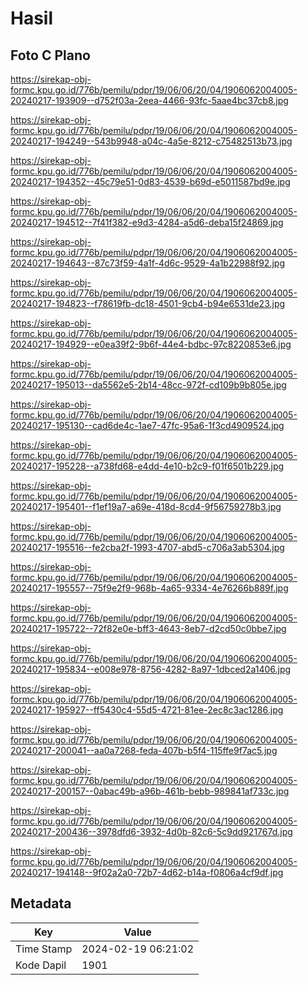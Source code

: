 # Hasil

## Foto C Plano

https://sirekap-obj-formc.kpu.go.id/776b/pemilu/pdpr/19/06/06/20/04/1906062004005-20240217-193909--d752f03a-2eea-4466-93fc-5aae4bc37cb8.jpg

https://sirekap-obj-formc.kpu.go.id/776b/pemilu/pdpr/19/06/06/20/04/1906062004005-20240217-194249--543b9948-a04c-4a5e-8212-c75482513b73.jpg

https://sirekap-obj-formc.kpu.go.id/776b/pemilu/pdpr/19/06/06/20/04/1906062004005-20240217-194352--45c79e51-0d83-4539-b69d-e5011587bd9e.jpg

https://sirekap-obj-formc.kpu.go.id/776b/pemilu/pdpr/19/06/06/20/04/1906062004005-20240217-194512--7f41f382-e9d3-4284-a5d6-deba15f24869.jpg

https://sirekap-obj-formc.kpu.go.id/776b/pemilu/pdpr/19/06/06/20/04/1906062004005-20240217-194643--87c73f59-4a1f-4d6c-9529-4a1b22988f92.jpg

https://sirekap-obj-formc.kpu.go.id/776b/pemilu/pdpr/19/06/06/20/04/1906062004005-20240217-194823--f78619fb-dc18-4501-9cb4-b94e6531de23.jpg

https://sirekap-obj-formc.kpu.go.id/776b/pemilu/pdpr/19/06/06/20/04/1906062004005-20240217-194929--e0ea39f2-9b6f-44e4-bdbc-97c8220853e6.jpg

https://sirekap-obj-formc.kpu.go.id/776b/pemilu/pdpr/19/06/06/20/04/1906062004005-20240217-195013--da5562e5-2b14-48cc-972f-cd109b9b805e.jpg

https://sirekap-obj-formc.kpu.go.id/776b/pemilu/pdpr/19/06/06/20/04/1906062004005-20240217-195130--cad6de4c-1ae7-47fc-95a6-1f3cd4909524.jpg

https://sirekap-obj-formc.kpu.go.id/776b/pemilu/pdpr/19/06/06/20/04/1906062004005-20240217-195228--a738fd68-e4dd-4e10-b2c9-f01f6501b229.jpg

https://sirekap-obj-formc.kpu.go.id/776b/pemilu/pdpr/19/06/06/20/04/1906062004005-20240217-195401--f1ef19a7-a69e-418d-8cd4-9f56759278b3.jpg

https://sirekap-obj-formc.kpu.go.id/776b/pemilu/pdpr/19/06/06/20/04/1906062004005-20240217-195516--fe2cba2f-1993-4707-abd5-c706a3ab5304.jpg

https://sirekap-obj-formc.kpu.go.id/776b/pemilu/pdpr/19/06/06/20/04/1906062004005-20240217-195557--75f9e2f9-968b-4a65-9334-4e76266b889f.jpg

https://sirekap-obj-formc.kpu.go.id/776b/pemilu/pdpr/19/06/06/20/04/1906062004005-20240217-195722--72f82e0e-bff3-4643-8eb7-d2cd50c0bbe7.jpg

https://sirekap-obj-formc.kpu.go.id/776b/pemilu/pdpr/19/06/06/20/04/1906062004005-20240217-195834--e008e978-8756-4282-8a97-1dbced2a1406.jpg

https://sirekap-obj-formc.kpu.go.id/776b/pemilu/pdpr/19/06/06/20/04/1906062004005-20240217-195927--ff5430c4-55d5-4721-81ee-2ec8c3ac1286.jpg

https://sirekap-obj-formc.kpu.go.id/776b/pemilu/pdpr/19/06/06/20/04/1906062004005-20240217-200041--aa0a7268-feda-407b-b5f4-115ffe9f7ac5.jpg

https://sirekap-obj-formc.kpu.go.id/776b/pemilu/pdpr/19/06/06/20/04/1906062004005-20240217-200157--0abac49b-a96b-461b-bebb-989841af733c.jpg

https://sirekap-obj-formc.kpu.go.id/776b/pemilu/pdpr/19/06/06/20/04/1906062004005-20240217-200436--3978dfd6-3932-4d0b-82c6-5c9dd921767d.jpg

https://sirekap-obj-formc.kpu.go.id/776b/pemilu/pdpr/19/06/06/20/04/1906062004005-20240217-194148--9f02a2a0-72b7-4d62-b14a-f0806a4cf9df.jpg


## Metadata

| Key        | Value               |
| ---------- | ------------------- |
| Time Stamp | 2024-02-19 06:21:02 |
| Kode Dapil | 1901                |



